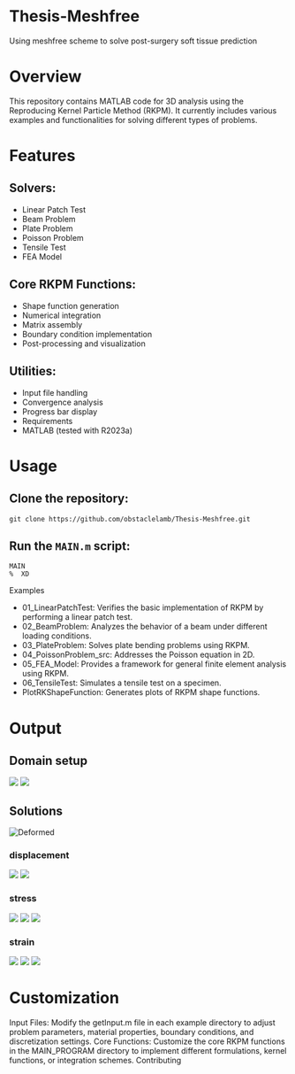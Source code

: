 # Thesis-Meshfree
Using meshfree scheme to solve post-surgery soft tissue prediction

# Overview
This repository contains MATLAB code for 3D analysis using the Reproducing Kernel Particle Method (RKPM). It currently includes various examples and functionalities for solving different types of problems.

# Features

## Solvers:

* Linear Patch Test
* Beam Problem
* Plate Problem
* Poisson Problem
* Tensile Test
* FEA Model

## Core RKPM Functions:

* Shape function generation
* Numerical integration
* Matrix assembly
* Boundary condition implementation
* Post-processing and visualization

## Utilities:
* Input file handling
* Convergence analysis
* Progress bar display
* Requirements
* MATLAB (tested with R2023a)

# Usage

## Clone the repository:

```{Bash}
git clone https://github.com/obstaclelamb/Thesis-Meshfree.git
```

## Run the `MAIN.m` script:

```{Matlab}
MAIN
%  XD
```

Examples
* 01_LinearPatchTest: Verifies the basic implementation of RKPM by performing a linear patch test.
* 02_BeamProblem: Analyzes the behavior of a beam under different loading conditions.
* 03_PlateProblem: Solves plate bending problems using RKPM.
* 04_PoissonProblem_src: Addresses the Poisson equation in 2D.
* 05_FEA_Model: Provides a framework for general finite element analysis using RKPM.
* 06_TensileTest: Simulates a tensile test on a specimen.
* PlotRKShapeFunction: Generates plots of RKPM shape functions.

# Output

## Domain setup

![](https://github.com/obstaclelamb/Thesis-Meshfree/blob/main/fig/NodalRepresentativeDomain.jpg)
![](https://github.com/obstaclelamb/Thesis-Meshfree/blob/main/fig/SupportandNeighbors.jpg)

## Solutions

![Deformed](https://github.com/obstaclelamb/Thesis-Meshfree/blob/main/fig/DeformedConfiguration.jpg)

### displacement

![](https://github.com/obstaclelamb/Thesis-Meshfree/blob/main/fig/u1.jpg)
![](https://github.com/obstaclelamb/Thesis-Meshfree/blob/main/fig/u2.jpg)


### stress

![](https://github.com/obstaclelamb/Thesis-Meshfree/blob/main/fig/sigma11.jpg)
![](https://github.com/obstaclelamb/Thesis-Meshfree/blob/main/fig/sigma12.jpg)
![](https://github.com/obstaclelamb/Thesis-Meshfree/blob/main/fig/sigma22.jpg)

### strain

![](https://github.com/obstaclelamb/Thesis-Meshfree/blob/main/fig/epsilon11.jpg)
![](https://github.com/obstaclelamb/Thesis-Meshfree/blob/main/fig/epsilon12.jpg)
![](https://github.com/obstaclelamb/Thesis-Meshfree/blob/main/fig/epsilon22.jpg)


# Customization

Input Files: Modify the getInput.m file in each example directory to adjust problem parameters, material properties, boundary conditions, and discretization settings.
Core Functions: Customize the core RKPM functions in the MAIN_PROGRAM directory to implement different formulations, kernel functions, or integration schemes.
Contributing
